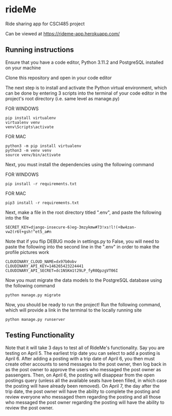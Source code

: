 # rideMe

Ride sharing app for CSCI485 project

Can be viewed at https://rideme-app.herokuapp.com/ 

## Running instructions

Ensure that you have a code editor, Python 3.11.2 and PostgreSQL installed on 
your machine

Clone this repository and open in your code editor

The next step is to install and activate the Python virtual environment, which
can be done by entering 3 scripts into the terminal of your code editor in the 
project's root directory (i.e. same level as manage.py)

FOR WINDOWS 
```
pip install virtualenv
virtualenv venv
venv\Scripts\activate
```

FOR MAC 
```
python3 -m pip install virtualenv
python3 -m venv venv
source venv/bin/activate
```
Next, you must install the dependencies using the following command

FOR WINDOWS
```
pip install -r requirements.txt
```

FOR MAC
```
pip3 install -r requirements.txt
```

Next, make a file in the root directory titled ".env", and paste the following into
the file
```
SECRET_KEY=django-insecure-6)eg-3mzykmw#73!xs!l!(+8w4zan-vw2(r6t+gsh!^et5_a#n
```

Note that if you flip DEBUG mode in settings.py to False, you will need to paste
the following into the second line in the ".env" in order to make the profile 
pictures work
```
CLOUDINARY_CLOUD_NAME=dx97b0obv
CLOUDINARY_API_KEY=146265423224441
CLOUDINARY_API_SECRET=dc1NSKm1t29LP_fyR0QpzgVT06I
```


Now you must migrate the data models to the PostgreSQL database using the following
command
```
python manage.py migrate
```

Now, you should be ready to run the project! Run the following command, which will 
provide a link in the terminal to the locally running site
```
python manage.py runserver
```


## Testing Functionality

Note that it will take 3 days to test all of RideMe's functionality. Say you are testing
on April 5. The earliest trip date you can select to add a posting is April 6. After adding
a posting with a trip date of April 6, you then must create other accounts to send messages 
to the post owner, then log back in as the post owner to approve the users who messaged the 
post owner as passengers. Then, on April 6, the posting will disappear from the open postings 
query (unless all the available seats have been filled, in which case the posting will have 
already been removed). On April 7, the day after the trip date, the post owner will have the 
ability to complete the posting and review everyone who messaged them regarding the posting 
and all those who messaged the post owner regarding the posting will have the ability to 
review the post owner.
